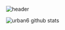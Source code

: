 
![header](https://capsule-render.vercel.app/api?type=waving&color=auto&height=200&section=header&text=Welcome&fontSize=60)


![urban6 github stats](https://github-readme-stats.vercel.app/api?username=urban6&show_icons=true)


<!--
**urban6/urban6** is a ✨ _special_ ✨ repository because its `README.md` (this file) appears on your GitHub profile.

Here are some ideas to get you started:

- 🔭 I’m currently working on ...
- 🌱 I’m currently learning ...
- 👯 I’m looking to collaborate on ...
- 🤔 I’m looking for help with ...
- 💬 Ask me about ...
- 📫 How to reach me: ...
- 😄 Pronouns: ...
- ⚡ Fun fact: ...
-->
